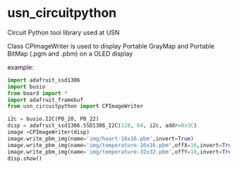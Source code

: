 # usn_circuitpython
Circuit Python tool library used at USN

Class CPImageWriter is used to display Portable GrayMap and Portable BitMap (.pgm and .pbm) on a OLED display

example:
```python
import adafruit_ssd1306
import busio
from board import *
import adafruit_framebuf
from usn_circuitpython import CPImageWriter

i2c = busio.I2C(P0_20, P0_22)
disp = adafruit_ssd1306.SSD1306_I2C(128, 64, i2c, addr=0x3C)
image =CPImageWriter(disp)
image.write_pbm_img(name='img/heart-16x16.pbm',invert=True)
image.write_pbm_img(name='img/temperature-16x16.pbm',offX=16,invert=True)
image.write_pbm_img(name='img/temperature-32x32.pbm',offY=16,invert=True)
disp.show()
```

